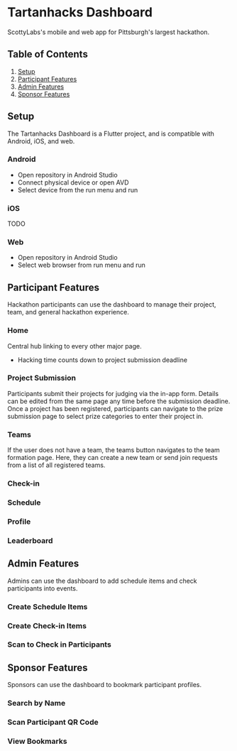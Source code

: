 # Tartanhacks Dashboard
ScottyLabs's mobile and web app for Pittsburgh's largest hackathon.

## Table of Contents
1. [Setup](#setup)
2. [Participant Features](#pfeatures)
3. [Admin Features](#afeatures)
4. [Sponsor Features](#sfeatures)

## Setup <a name="setup"></a>
The Tartanhacks Dashboard is a Flutter project, and is compatible with Android, iOS, and web.
### Android
- Open repository in Android Studio
- Connect physical device or open AVD
- Select device from the run menu and run
### iOS
TODO
### Web
- Open repository in Android Studio
- Select web browser from run menu and run

## Participant Features <a name="pfeatures"></a>
Hackathon participants can use the dashboard to manage their project, team, and general hackathon experience.

### Home
Central hub linking to every other major page.
- Hacking time counts down to project submission deadline

### Project Submission
Participants submit their projects for judging via the in-app form. Details can be edited from the same page any time before the submission deadline. Once a project has been registered, participants can navigate to the prize submission page to select prize categories to enter their project in.

### Teams
If the user does not have a team, the teams button navigates to the team formation page. Here, they can create a new team or send join requests from a list of all registered teams.

### Check-in

### Schedule

### Profile

### Leaderboard

## Admin Features <a name="afeatures"></a>
Admins can use the dashboard to add schedule items and check participants into events.

### Create Schedule Items

### Create Check-in Items

### Scan to Check in Participants

## Sponsor Features <a name="sfeatures"></a>
Sponsors can use the dashboard to bookmark participant profiles.

### Search by Name

### Scan Participant QR Code

### View Bookmarks
